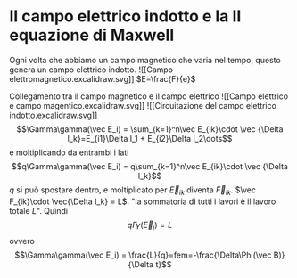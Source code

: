 # Il campo elettrico indotto e la II equazione di Maxwell

Ogni volta che abbiamo un campo magnetico che varia nel tempo, questo genera un campo elettrico indotto.
![[Campo elettromagnetico.excalidraw.svg]]
$E=\frac{F}{e}$

Collegamento tra il campo magnetico e il campo elettrico
![[Campo elettrico e campo magentico.excalidraw.svg]]
![[Circuitazione del campo elettrico indotto.excalidraw.svg]]
$$\Gamma\gamma(\vec E_i) = \sum_{k=1}^n\vec E_{ik}\cdot \vec {\Delta l_k}=E_{i1}\Delta l_1 + E_{i2}\Delta l_2\dots$$
e moltiplicando da entrambi i lati
$$q\Gamma\gamma(\vec E_i) = q\sum_{k=1}^n\vec E_{ik}\cdot \vec {\Delta l_k}$$
$q$ si può spostare dentro, e moltiplicato per $\vec E _{ik}$ diventa $\vec F_{ik}$.
$\vec F_{ik}\cdot \vec{\Delta l_k} = L$.
"la sommatoria di tutti i lavori è il lavoro totale $L$".
Quindi
$$q\Gamma\gamma(\vec E_i) = L$$
ovvero
$$\Gamma\gamma(\vec E_i) = \frac{L}{q}=fem=-\frac{\Delta\Phi(\vec B)}{\Delta t}$$